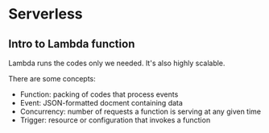# Serverless

## Intro to Lambda function

Lambda runs the codes only we needed. It's also highly scalable.

There are some concepts:

- Function: packing of codes that process events
- Event: JSON-formatted docment containing data
- Concurrency: number of requests a function is serving at any given time
- Trigger: resource or configuration that invokes a function
